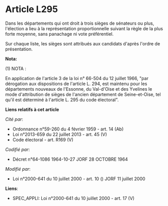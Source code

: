 # Article L295

Dans les départements qui ont droit à trois sièges de sénateurs ou plus, l'élection a lieu à la représentation
proportionnelle suivant la règle de la plus forte moyenne, sans panachage ni vote préférentiel.

Sur chaque liste, les sièges sont attribués aux candidats d'après l'ordre de présentation.

**Nota:**

(1) NOTA :

En application de l'article 3 de la loi n° 66-504 du 12 juillet 1966, "par dérogation aux dispositions de l'article L. 294,
est maintenu pour les départements nouveaux de l'Essonne, du Val-d'Oise et des Yvelines le mode d'attribution de sièges de
l'ancien département de Seine-et-Oise, tel qu'il est déterminé à l'article L. 295 du code électoral".

**Liens relatifs à cet article**

_Cité par_:

  - Ordonnance n°59-260 du 4 février 1959 - art. 14 (Ab)
  - Loi n°2013-659 du 22 juillet 2013 - art. 45 (V)
  - Code électoral - art. R169 (V)

_Codifié par_:

  - Décret n°64-1086 1964-10-27 JORF 28 OCTOBRE 1964

_Modifié par_:

  - Loi n°2000-641 du 10 juillet 2000 - art. 10 () JORF 11 juillet 2000

**Liens**:

  - SPEC_APPLI: Loi n°2000-641 du 10 juillet 2000 - art. 17 (V)
